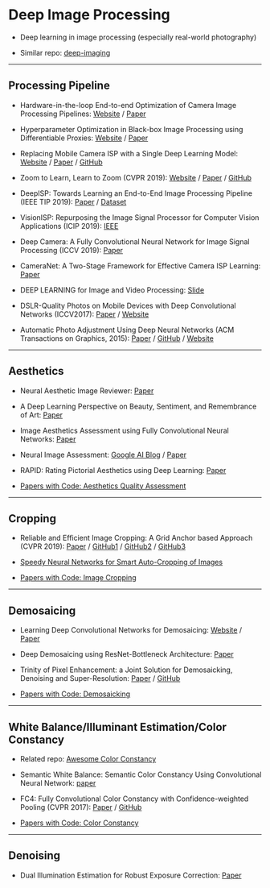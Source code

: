 # Deep Image Processing

- Deep learning in image processing (especially real-world photography)

- Similar repo: [deep-imaging](https://github.com/mdelbra/deep-imaging.git)

***

## Processing Pipeline

- Hardware-in-the-loop End-to-end Optimization of Camera Image Processing Pipelines: [Website](https://www.cs.princeton.edu/~fheide/HardwareInTheLoop-ImageOptimization/) / [Paper](https://www.cs.princeton.edu/~fheide/HardwareInTheLoop-ImageOptimization/images/HardwareInTheLoop_ImageOptimization.pdf)

- Hyperparameter Optimization in Black-box Image Processing using Differentiable Proxies: [Website](https://www.cs.princeton.edu/~fheide/proxyopt) / [Paper](https://www.cs.princeton.edu/~fheide/ProxyOpt.pdf)

- Replacing Mobile Camera ISP with a Single Deep Learning Model: [Website](http://www.vision.ee.ethz.ch/~ihnatova/pynet.html) / [Paper](https://arxiv.org/abs/2002.05509) / [GitHub](https://github.com/aiff22/PyNET)

- Zoom to Learn, Learn to Zoom (CVPR 2019): [Website](https://people.eecs.berkeley.edu/~cecilia77/project-pages/zoom.html) / [Paper](https://arxiv.org/pdf/1905.05169.pdf) / [GitHub](https://github.com/ceciliavision/zoom-learn-zoom)

- DeepISP: Towards Learning an End-to-End Image Processing Pipeline (IEEE TIP 2019): [Paper](https://arxiv.org/abs/1801.06724) / [Dataset](https://www.kaggle.com/knn165897/s7-isp-dataset)

- VisionISP: Repurposing the Image Signal Processor for Computer Vision Applications (ICIP 2019): [IEEE](https://ieeexplore.ieee.org/document/8803607)

- Deep Camera: A Fully Convolutional Neural Network for Image Signal Processing (ICCV 2019): [Paper](https://arxiv.org/ftp/arxiv/papers/1908/1908.09191.pdf)

- CameraNet: A Two-Stage Framework for Effective Camera ISP Learning: [Paper](https://arxiv.org/abs/1908.01481)

- DEEP LEARNING for Image and Video Processing: [Slide](http://home.ku.edu.tr/~mtekalp/Tutorial_slides.pdf)

- DSLR-Quality Photos on Mobile Devices with Deep Convolutional Networks (ICCV2017): [Paper](https://arxiv.org/abs/1704.02470) / [Website](http://people.ee.ethz.ch/~ihnatova/)

- Automatic Photo Adjustment Using Deep Neural Networks (ACM Transactions on Graphics, 2015): [Paper](https://arxiv.org/abs/1412.7725) / [GitHub](https://github.com/stephenyan1231/dl-image-enhance) / [Website](https://sites.google.com/site/homepagezhichengyan/home/dl_img_adjust)

***

## Aesthetics

- Neural Aesthetic Image Reviewer: [Paper](https://arxiv.org/abs/1802.10240)

- A Deep Learning Perspective on Beauty, Sentiment, and Remembrance of Art: [Paper](http://fulir.irb.hr/4914/1/CetinicE_DeepLearningIEEEaccess2019_%207_73694.pdf)

- Image Aesthetics Assessment using Fully Convolutional Neural Networks: [Paper](https://www.iti.gr/~bmezaris/publications/mmm19_lncs11295_1_preprint.pdf)

- Neural Image Assessment: [Google AI Blog](https://ai.googleblog.com/2017/12/introducing-nima-neural-image-assessment.html) / [Paper](https://arxiv.org/abs/1709.05424)

- RAPID: Rating Pictorial Aesthetics using Deep Learning: [Paper](http://infolab.stanford.edu/~wangz/project/imsearch/Aesthetics/ACMMM2014/lu.pdf)

- [Papers with Code: Aesthetics Quality Assessment](https://paperswithcode.com/task/aesthetics-quality-assessment)

***

## Cropping

- Reliable and Efficient Image Cropping: A Grid Anchor based Approach (CVPR 2019): [Paper](http://openaccess.thecvf.com/content_CVPR_2019/papers/Zeng_Reliable_and_Efficient_Image_Cropping_A_Grid_Anchor_Based_Approach_CVPR_2019_paper.pdf) / [GitHub1](https://github.com/HuiZeng/Grid-Anchor-based-Image-Cropping.git) / [GitHub2](https://github.com/HuiZeng/Grid-Anchor-based-Image-Cropping-Pytorch.git) / [GitHub3](https://github.com/lld533/Grid-Anchor-based-Image-Cropping-Pytorch.git)

- [Speedy Neural Networks for Smart Auto-Cropping of Images](https://blog.twitter.com/engineering/en_us/topics/infrastructure/2018/Smart-Auto-Cropping-of-Images.html)

- [Papers with Code: Image Cropping](https://paperswithcode.com/task/image-cropping)

***

## Demosaicing

- Learning Deep Convolutional Networks for Demosaicing: [Website](https://www.cmlab.csie.ntu.edu.tw/project/Deep-Demosaic/) / [Paper](https://arxiv.org/abs/1802.03769)

- Deep Demosaicing using ResNet-Bottleneck Architecture: [Paper](https://www.easychair.org/publications/preprint/NFnj)

- Trinity of Pixel Enhancement: a Joint Solution for Demosaicking, Denoising and Super-Resolution: [Paper](https://arxiv.org/abs/1905.02538) / [GitHub](https://github.com/guochengqian/TENet.git)

- [Papers with Code: Demosaicking](https://paperswithcode.com/task/demosaicking)

***

## White Balance/Illuminant Estimation/Color Constancy

- Related repo: [Awesome Color Constancy](https://github.com/iamsiddhantsahu/awesome-color-constancy.git)

- Semantic White Balance: Semantic Color Constancy Using Convolutional Neural Network: [paper](https://arxiv.org/pdf/1802.00153.pdf)

- FC4: Fully Convolutional Color Constancy with Confidence-weighted Pooling (CVPR 2017): [Paper](http://openaccess.thecvf.com/content_cvpr_2017/papers/Hu_FC4_Fully_Convolutional_CVPR_2017_paper.pdf) / [GitHub](https://github.com/yuanming-hu/fc4)

- [Papers with Code: Color Constancy](https://paperswithcode.com/task/color-constancy)

***

## Denoising

- Dual Illumination Estimation for Robust Exposure Correction: [Paper](https://arxiv.org/pdf/1910.13688.pdf)
